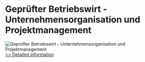 # Geprüfter Betriebswirt - Unternehmensorganisation und Projektmanagement
![Geprüfter Betriebswirt - Unternehmensorganisation und Projektmanagement](https://mycommerce.akamaized.net/api/pimages/P300381614/BIG/300381614.JPG)
[>> Detailed information](https://secure.shareit.com/shareit/product.html?productid=300381614&affiliateid=200057808)
